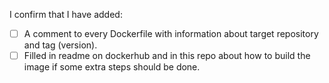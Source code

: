 I confirm that I have added:

- [ ] A comment to every Dockerfile with information about target repository and tag (version).
- [ ] Filled in readme on dockerhub and in this repo about how to build the image if some extra steps should be done.
